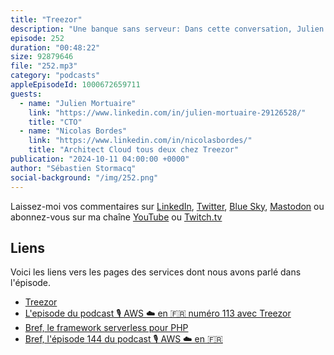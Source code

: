```yaml
---
title: "Treezor"
description: "Une banque sans serveur: Dans cette conversation, Julien et Nicolas de Treezor discutent de leur expérience de migration vers AWS et de l'adoption d'une architecture sans serveur dans le monde bancaire. Ils discutent des avantages du sans serveur, des défis des microservices et des stratégies d'optimisation qu'ils ont mises en place. La conversation aborde également la réduction des coûts, la visibilité grâce à FinOps et la stabilité accrue de leur plateforme. Ils abordent égallement la stabilité et de l'évolutivité de leur architecture sur AWS, des améliorations dans la gestion des incidents et le respect des SLA, ainsi que de leur certification réussie pour PCI DSS. Ils discutent finallement de leurs projets futurs, notamment la mise en place d'une récupération après sinistre et l'exploration de nouvelles fonctionnalités et technologies telles l'IA."
episode: 252
duration: "00:48:22"
size: 92879646
file: "252.mp3"
category: "podcasts"
appleEpisodeId: 1000672659711
guests:
  - name: "Julien Mortuaire"
    link: "https://www.linkedin.com/in/julien-mortuaire-29126528/"
    title: "CTO"
  - name: "Nicolas Bordes"
    link: "https://www.linkedin.com/in/nicolasbordes/"
    title: "Architect Cloud tous deux chez Treezor"
publication: "2024-10-11 04:00:00 +0000"
author: "Sébastien Stormacq"
social-background: "/img/252.png"
---
```


Laissez-moi vos commentaires sur [LinkedIn](https://www.linkedin.com/in/sebastienstormacq/), [Twitter](https://twitter.com/sebsto), [Blue Sky](https://bsky.app/profile/sebsto.bsky.social), [Mastodon](https://awscommunity.social/@sebsto) ou abonnez-vous sur ma chaîne [YouTube](https://www.youtube.com/sebsto) ou [Twitch.tv](https://www.twitch.tv/sebAWS)

## Liens

Voici les liens vers les pages des services dont nous avons parlé dans l'épisode.

- [Treezor](https://www.treezor.com/fr/)
- [L'episode du podcast 🎙️ AWS ☁️ en 🇫🇷  numéro 113 avec Treezor](https://francais.podcast.go-aws.com/web/podcasts/episode_113/index.html)
- [Bref, le framework serverless pour PHP](https://bref.sh/)
- [Bref, l'épisode 144 du podcast 🎙️ AWS ☁️ en 🇫🇷](https://francais.podcast.go-aws.com/web/podcasts/episode_144/index.html)
